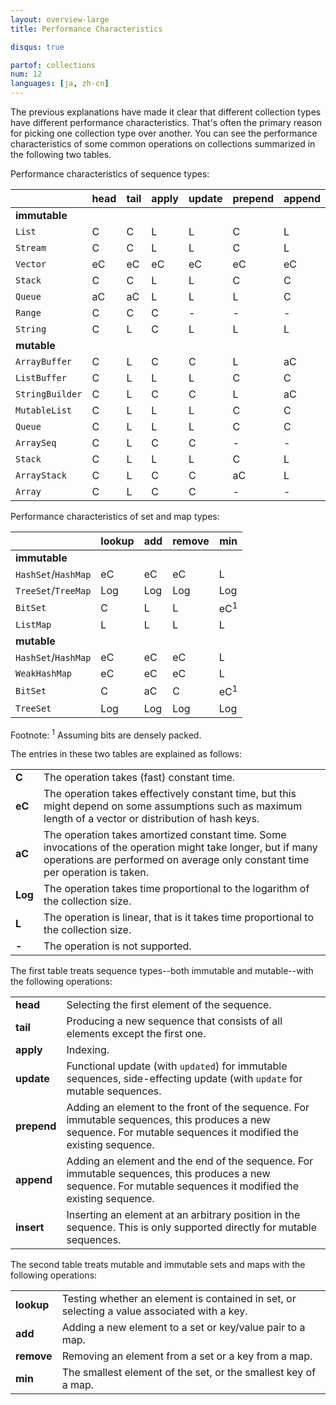 ```yaml
---
layout: overview-large
title: Performance Characteristics

disqus: true

partof: collections
num: 12
languages: [ja, zh-cn]
---
```


The previous explanations have made it clear that different collection types have different performance characteristics. That's often the primary reason for picking one collection type over another. You can see the performance characteristics of some common operations on collections summarized in the following two tables.

Performance characteristics of sequence types:

|               | head | tail | apply | update| prepend | append | insert |
| --------      | ---- | ---- | ----  | ----  | ----    | ----   | ----   |
| **immutable** |      |      |       |       |         |        |        |
| `List`        | C    | C    | L     | L     |  C      | L      |  -     |
| `Stream`      | C    | C    | L     | L     |  C      | L      |  -     |
| `Vector`      | eC   | eC   | eC    | eC    |  eC     | eC     |  -     |
| `Stack`       | C    | C    | L     | L     |  C      | C      |  L     |
| `Queue`       | aC   | aC   | L     | L     |  L      | C      |  -     |
| `Range`       | C    | C    | C     | -     |  -      | -      |  -     |
| `String`      | C    | L    | C     | L     |  L      | L      |  -     |
| **mutable**   |      |      |       |       |         |        |        |
| `ArrayBuffer` | C    | L    | C     | C     |  L      | aC     |  L     |
| `ListBuffer`  | C    | L    | L     | L     |  C      | C      |  L     |
|`StringBuilder`| C    | L    | C     | C     |  L      | aC     |  L     |
| `MutableList` | C    | L    | L     | L     |  C      | C      |  L     |
| `Queue`       | C    | L    | L     | L     |  C      | C      |  L     |
| `ArraySeq`    | C    | L    | C     | C     |  -      | -      |  -     |
| `Stack`       | C    | L    | L     | L     |  C      | L      |  L     |
| `ArrayStack`  | C    | L    | C     | C     |  aC     | L      |  L     |
| `Array`       | C    | L    | C     | C     |  -      | -      |  -     |

Performance characteristics of set and map types:

|                    | lookup | add | remove | min           |
| --------           | ----   | ---- | ----  | ----          |
| **immutable**      |        |      |       |               |
| `HashSet`/`HashMap`| eC     | eC   | eC    | L             |
| `TreeSet`/`TreeMap`| Log    | Log  | Log   | Log           |
| `BitSet`           | C      | L    | L     | eC<sup>1</sup>|
| `ListMap`          | L      | L    | L     | L             |
| **mutable**        |        |      |       |               |
| `HashSet`/`HashMap`| eC     | eC   | eC    | L             |
| `WeakHashMap`      | eC     | eC   | eC    | L             |
| `BitSet`           | C      | aC   | C     | eC<sup>1</sup>|
| `TreeSet`          | Log    | Log  | Log   | Log           |

Footnote: <sup>1</sup> Assuming bits are densely packed.

The entries in these two tables are explained as follows:

|     |                                           |
| --- | ----                                      |
| **C**   | The operation takes (fast) constant time. |
| **eC**  | The operation takes effectively constant time, but this might depend on some assumptions such as maximum length of a vector or distribution of hash keys.|
| **aC**  | The operation takes amortized constant time. Some invocations of the operation might take longer, but if many operations are performed on average only constant time per operation is taken. |
| **Log** | The operation takes time proportional to the logarithm of the collection size. |
| **L**   | The operation is linear, that is it takes time proportional to the collection size. |
| **-**   | The operation is not supported. |

The first table treats sequence types--both immutable and mutable--with the following operations:

|     |                                                     |
| --- | ----                                                |
| **head**   | Selecting the first element of the sequence. |
| **tail**   | Producing a new sequence that consists of all elements except the first one. |
| **apply**  | Indexing. |
| **update** | Functional update (with `updated`) for immutable sequences, side-effecting update (with `update` for mutable sequences. |
| **prepend**| Adding an element to the front of the sequence. For immutable sequences, this produces a new sequence. For mutable sequences it modified the existing sequence. |
| **append** | Adding an element and the end of the sequence. For immutable sequences, this produces a new sequence. For mutable sequences it modified the existing sequence. |
| **insert** | Inserting an element at an arbitrary position in the sequence. This is only supported directly for mutable sequences. |

The second table treats mutable and immutable sets and maps with the following operations:

|     |                                                     |
| --- | ----                                                |
| **lookup** | Testing whether an element is contained in set, or selecting a value associated with a key. |
| **add**    | Adding a new element to a set or key/value pair to a map. |
| **remove** | Removing an element from a set or a key from a map. |
| **min**    | The smallest element of the set, or the smallest key of a map. |

